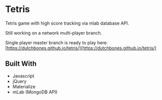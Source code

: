 # Tetris

Tetris game with high score tracking via mlab database API.

Still working on a network multi-player branch. 

Single player master branch is ready to play here: [https://dutchbones.github.io/tetris/](https://dutchbones.github.io/tetris/)

## Built With

* Javascript
* jQuery
* Materialize
* mLab (MongoDB API)




